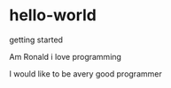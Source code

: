 # hello-world
getting started

Am Ronald i love programming

I would like to be avery good programmer
